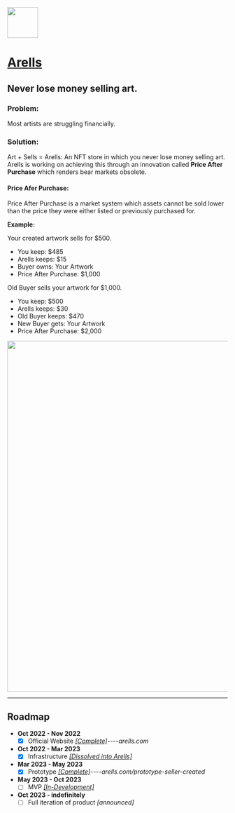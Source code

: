 <img src="https://github.com/Ecare-Exchange/Arells/blob/main/Art/General/Arells-Icon-Ebony.png" width="70px"> 

# [Arells](https://arells.com)
## Never lose money selling art.

### Problem:
Most artists are struggling financially.

### Solution:
Art + Sells = Arells: An NFT store in which you never lose money selling art. Arells is working on achieving this through an innovation called **Price After Purchase** which renders bear markets obsolete.

#### Price Afer Purchase:
Price After Purchase is a market system which assets cannot be sold lower than the price they were either listed or previously purchased for.

**Example:**

Your created artwork sells for $500.

- You keep: $485
- Arells keeps: $15
- Buyer owns: Your Artwork
- Price After Purchase: $1,000

Old Buyer sells your artwork for $1,000.
- You keep: $500
- Arells keeps: $30
- Old Buyer keeps: $470
- New Buyer gets: Your Artwork
- Price After Purchase: $2,000

<img src="https://github.com/Ecare-Exchange/Arells/blob/main/Art/Marketing/BeforeandAfterArells.jpg" width="800px"> 

_______________________________________________________________________

## Roadmap

- **Oct 2022 - Nov 2022**
  - [X] Official Website *[[Complete]](https://arells.com)*----*arells.com* 

- **Oct 2022 - Mar 2023**
   - [X] Infrastructure *[[Dissolved into Arells]](https://github.com/Ecare-Exchange/infrastructure)*

- **Mar 2023 - May 2023**
  - [X] Prototype *[[Complete]](https://arells.com/prototype-seller-created)*----*arells.com/prototype-seller-created*

- **May 2023 - Oct 2023**
  - [ ] MVP *[[In-Development]](https://github.com/Art-Sells/Arells/tree/main/Apps/Web/ArellsWebApp)*

- **Oct 2023 - indefinitely**
  - [ ] Full iteration of product *[announced]*
